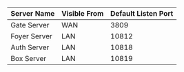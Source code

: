 |Server Name|Visible From|Default Listen Port|
|:----------|:-----------|:------------------|
|Gate Server|WAN|3809|
|Foyer Server|LAN|10812|
|Auth Server|LAN|10818|
|Box Server|LAN|10819|
